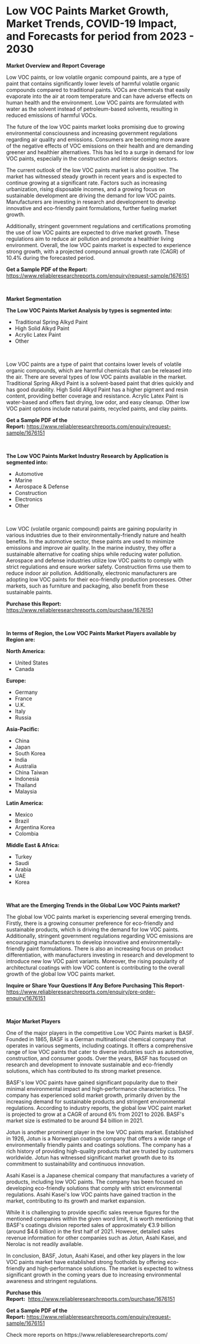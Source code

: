 <p><h1>Low VOC Paints Market Growth, Market Trends, COVID-19 Impact, and Forecasts for period from 2023 - 2030</h1></p><p><strong>Market Overview and Report Coverage</strong></p>
<p><p>Low VOC paints, or low volatile organic compound paints, are a type of paint that contains significantly lower levels of harmful volatile organic compounds compared to traditional paints. VOCs are chemicals that easily evaporate into the air at room temperature and can have adverse effects on human health and the environment. Low VOC paints are formulated with water as the solvent instead of petroleum-based solvents, resulting in reduced emissions of harmful VOCs.</p><p>The future of the low VOC paints market looks promising due to growing environmental consciousness and increasing government regulations regarding air quality and emissions. Consumers are becoming more aware of the negative effects of VOC emissions on their health and are demanding greener and healthier alternatives. This has led to a surge in demand for low VOC paints, especially in the construction and interior design sectors.</p><p>The current outlook of the low VOC paints market is also positive. The market has witnessed steady growth in recent years and is expected to continue growing at a significant rate. Factors such as increasing urbanization, rising disposable incomes, and a growing focus on sustainable development are driving the demand for low VOC paints. Manufacturers are investing in research and development to develop innovative and eco-friendly paint formulations, further fueling market growth.</p><p>Additionally, stringent government regulations and certifications promoting the use of low VOC paints are expected to drive market growth. These regulations aim to reduce air pollution and promote a healthier living environment. Overall, the low VOC paints market is expected to experience strong growth, with a projected compound annual growth rate (CAGR) of 10.4% during the forecasted period.</p></p>
<p><strong>Get a Sample PDF of the Report:</strong> <a href="https://www.reliableresearchreports.com/enquiry/request-sample/1676151">https://www.reliableresearchreports.com/enquiry/request-sample/1676151</a></p>
<p>&nbsp;</p>
<p><strong>Market Segmentation</strong></p>
<p><strong>The Low VOC Paints Market Analysis by types is segmented into:</strong></p>
<p><ul><li>Traditional Spring Alkyd Paint</li><li>High Solid Alkyd Paint</li><li>Acrylic Latex Paint</li><li>Other</li></ul></p>
<p>&nbsp;</p>
<p><p>Low VOC paints are a type of paint that contains lower levels of volatile organic compounds, which are harmful chemicals that can be released into the air. There are several types of low VOC paints available in the market. Traditional Spring Alkyd Paint is a solvent-based paint that dries quickly and has good durability. High Solid Alkyd Paint has a higher pigment and resin content, providing better coverage and resistance. Acrylic Latex Paint is water-based and offers fast drying, low odor, and easy cleanup. Other low VOC paint options include natural paints, recycled paints, and clay paints.</p></p>
<p><strong>Get a Sample PDF of the Report:</strong>&nbsp;<a href="https://www.reliableresearchreports.com/enquiry/request-sample/1676151">https://www.reliableresearchreports.com/enquiry/request-sample/1676151</a></p>
<p>&nbsp;</p>
<p><strong>The Low VOC Paints Market Industry Research by Application is segmented into:</strong></p>
<p><ul><li>Automotive</li><li>Marine</li><li>Aerospace & Defense</li><li>Construction</li><li>Electronics</li><li>Other</li></ul></p>
<p>&nbsp;</p>
<p><p>Low VOC (volatile organic compound) paints are gaining popularity in various industries due to their environmentally-friendly nature and health benefits. In the automotive sector, these paints are used to minimize emissions and improve air quality. In the marine industry, they offer a sustainable alternative for coating ships while reducing water pollution. Aerospace and defense industries utilize low VOC paints to comply with strict regulations and ensure worker safety. Construction firms use them to reduce indoor air pollution. Additionally, electronic manufacturers are adopting low VOC paints for their eco-friendly production processes. Other markets, such as furniture and packaging, also benefit from these sustainable paints.</p></p>
<p><strong>Purchase this Report:</strong>&nbsp; <a href="https://www.reliableresearchreports.com/purchase/1676151">https://www.reliableresearchreports.com/purchase/1676151</a></p>
<p>&nbsp;</p>
<p><strong>In terms of Region, the Low VOC Paints Market Players available by Region are:</strong></p>
<p>
    <p> <strong> North America: </strong>
        <ul>
            <li>United States</li>
            <li>Canada</li>
        </ul>
        </p> 
    <p> <strong> Europe: </strong>
        <ul>
            <li>Germany</li>
            <li>France</li>
            <li>U.K.</li>
            <li>Italy</li>
            <li>Russia</li>
        </ul>
        </p> 
    <p> <strong> Asia-Pacific: </strong>
        <ul>
            <li>China</li>
            <li>Japan</li>
            <li>South Korea</li>
            <li>India</li>
            <li>Australia</li>
            <li>China Taiwan</li>
            <li>Indonesia</li>
            <li>Thailand</li>
            <li>Malaysia</li>
        </ul>
        </p> 
    <p> <strong> Latin America: </strong>
        <ul>
            <li>Mexico</li>
            <li>Brazil</li>
            <li>Argentina Korea</li>
            <li>Colombia</li>
        </ul>
        </p> 
    <p> <strong> Middle East & Africa: </strong>
        <ul>
            <li>Turkey</li>
            <li>Saudi</li>
            <li>Arabia</li>
            <li>UAE</li>
            <li>Korea</li>
        </ul>
    </p>
    </p>
<p>&nbsp;</p>
<p><strong>What are the Emerging Trends in the Global Low VOC Paints market?</strong></p>
<p><p>The global low VOC paints market is experiencing several emerging trends. Firstly, there is a growing consumer preference for eco-friendly and sustainable products, which is driving the demand for low VOC paints. Additionally, stringent government regulations regarding VOC emissions are encouraging manufacturers to develop innovative and environmentally-friendly paint formulations. There is also an increasing focus on product differentiation, with manufacturers investing in research and development to introduce new low VOC paint variants. Moreover, the rising popularity of architectural coatings with low VOC content is contributing to the overall growth of the global low VOC paints market.</p></p>
<p><strong>Inquire or Share Your Questions If Any Before Purchasing This Report</strong>- <a href="https://www.reliableresearchreports.com/enquiry/pre-order-enquiry/1676151">https://www.reliableresearchreports.com/enquiry/pre-order-enquiry/1676151</a></p>
<p>&nbsp;</p>
<p><strong>Major Market Players</strong></p>
<p><p>One of the major players in the competitive Low VOC Paints market is BASF. Founded in 1865, BASF is a German multinational chemical company that operates in various segments, including coatings. It offers a comprehensive range of low VOC paints that cater to diverse industries such as automotive, construction, and consumer goods. Over the years, BASF has focused on research and development to innovate sustainable and eco-friendly solutions, which has contributed to its strong market presence.</p><p>BASF's low VOC paints have gained significant popularity due to their minimal environmental impact and high-performance characteristics. The company has experienced solid market growth, primarily driven by the increasing demand for sustainable products and stringent environmental regulations. According to industry reports, the global low VOC paint market is projected to grow at a CAGR of around 6% from 2021 to 2026. BASF's market size is estimated to be around $4 billion in 2021.</p><p>Jotun is another prominent player in the low VOC paints market. Established in 1926, Jotun is a Norwegian coatings company that offers a wide range of environmentally friendly paints and coatings solutions. The company has a rich history of providing high-quality products that are trusted by customers worldwide. Jotun has witnessed significant market growth due to its commitment to sustainability and continuous innovation.</p><p>Asahi Kasei is a Japanese chemical company that manufactures a variety of products, including low VOC paints. The company has been focused on developing eco-friendly solutions that comply with strict environmental regulations. Asahi Kasei's low VOC paints have gained traction in the market, contributing to its growth and market expansion.</p><p>While it is challenging to provide specific sales revenue figures for the mentioned companies within the given word limit, it is worth mentioning that BASF's coatings division reported sales of approximately €3.9 billion (around $4.6 billion) in the first half of 2021. However, detailed sales revenue information for other companies such as Jotun, Asahi Kasei, and Nerolac is not readily available.</p><p>In conclusion, BASF, Jotun, Asahi Kasei, and other key players in the low VOC paints market have established strong footholds by offering eco-friendly and high-performance solutions. The market is expected to witness significant growth in the coming years due to increasing environmental awareness and stringent regulations.</p></p>
<p><strong>Purchase this Report:</strong>&nbsp;&nbsp;<a href="https://www.reliableresearchreports.com/purchase/1676151">https://www.reliableresearchreports.com/purchase/1676151</a></p>
<p></p>
<p><strong>Get a Sample PDF of the Report:</strong>&nbsp;<a href="https://www.reliableresearchreports.com/enquiry/request-sample/1676151">https://www.reliableresearchreports.com/enquiry/request-sample/1676151</a></p>
<p>Check more reports on https://www.reliableresearchreports.com/</p>